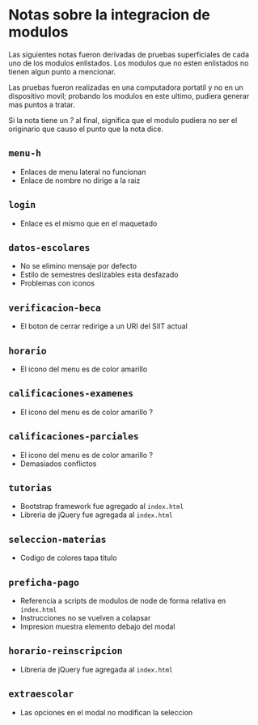 # Notas sobre la integracion de modulos

Las siguientes notas fueron derivadas de pruebas superficiales de cada uno
de los modulos enlistados. Los modulos que no esten enlistados no tienen algun
punto a mencionar.

Las pruebas fueron realizadas en una computadora portatil y no en un dispositivo
movil; probando los modulos en este ultimo, pudiera generar mas puntos a tratar.

Si la nota tiene un *?* al final, significa que el modulo pudiera no ser el
originario que causo el punto que la nota dice.


## `menu-h`
- Enlaces de menu lateral no funcionan
- Enlace de nombre no dirige a la raiz


## `login`
- Enlace es el mismo que en el maquetado


## `datos-escolares`
- No se elimino mensaje por defecto
- Estilo de semestres deslizables esta desfazado
- Problemas con iconos


## `verificacion-beca`
- El boton de cerrar redirige a un URI del SIIT actual


## `horario`
- El icono del menu es de color amarillo


## `calificaciones-examenes`
- El icono del menu es de color amarillo ?


## `calificaciones-parciales`
- El icono del menu es de color amarillo ?
- Demasiados conflictos


## `tutorias`
- Bootstrap framework fue agregado al `index.html`
- Libreria de jQuery fue agregada al `index.html`


## `seleccion-materias`
- Codigo de colores tapa titulo


## `preficha-pago`
- Referencia a scripts de modulos de node de forma relativa en `index.html`
- Instrucciones no se vuelven a colapsar
- Impresion muestra elemento debajo del modal


## `horario-reinscripcion`
- Libreria de jQuery fue agregada al `index.html`


## `extraescolar`
- Las opciones en el modal no modifican la seleccion
